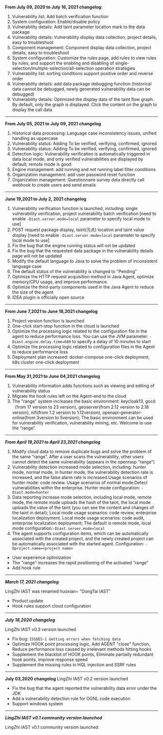 **From July 09, 2020 to July 16, 2021 changelog:** 
1. Vulnerability list:  Add batch verification function
2. System configuration:  Enable/disable policy
3. Vulnerability details: Add taint parameter location mark to the data package
4. Vulnerability details: Vulnerability display data collection, project details, easy to troubleshoot
5. Component management: Component display data collection, project details, easy to troubleshoot
6. System configuration: Customize the rules page, add rules to view rules by rules, and support the enabling and disabling of single-selection/multiple-selection/all-selection operation strategies
7. Vulnerability list: sorting conditions support positive order and reverse order
8. Vulnerability details: add data package debugging function (historical data cannot be debugged, newly generated vulnerability data can be debugged)
9. Vulnerability details: Optimized the display data of the taint flow graph. By default, only the graph is displayed. Click the content on the graph to display the call data

****

**From July 05, 2021 to July 09, 2021 changelog**
1. Historical data processing: Language case inconsistency issues, unified handling as uppercase
2. Vulnerability status: Adding To be verified, verifying, confirmed, ignored
3. Vulnerability status: Adding To be verified, verifying, confirmed, ignored
4. Detection logic: Vulnerability verification is automatically triggered in data local mode, and only verified vulnerabilities are displayed by default; remote mode is good
5. Engine management: add running and not running label filter conditions
6. Organization management: add user password reset function
7. Organization management: Questionnaire survey data directly call webhook to create users and send emails

****

**June 19,2021 to July 2, 2021 changelog**
1. Vulnerability verification function is launched, including: single vulnerability verification, project vulnerability batch verification [need to enable `-Diast.server.mode=local` parameter to specify local mode to use]
2. POST request package display, taint(污点) location and taint value display [need to enable `-Diast.server.mode=local` parameter to specify local mode to use]
3. Fix the bug that the engine running status will not be updated
4. Fix the bug that the requested data package in the vulnerability details page will not be updated
5. Modify the default language to Java to solve the problem of inconsistent language case
6. The default status of the vulnerability is changed to "Pending"
7. Optimize the HTTP request acquisition method in Java Agent, optimize memory/CPU usage, and improve performance
8. Optimize the third-party components used in the Java Agent to reduce the size of the agent
9. IDEA plugin is officially open source

****

**From June 7,2021 to June 18,2021 changelog**

1. Project version function is launched
2. One-click start-stop function in the cloud is launched
3. Optimize the processing logic related to the configuration file in the agent to reduce performance loss. You can use the JVM parameter: `-Diast.engine.delay.time=600` to specify a delay of 10 minutes to start
4. Optimize the processing logic related to configuration files in the Agent to reduce performance loss
5. Deployment plan increased: docker-compose one-click deployment, k8s cluster one-click deployment
****

**From May 31,2021 to June 04,2021 changelog**

1. Vulnerability information adds functions such as viewing and editing of vulnerability status
2. Migrate the hook rules left on the Agent-end to the cloud
3. The "range" system increases the basic environment: keycloak13, gocd（from 17 version to 23 version), geoserver(from 2.12 version to 2.18 version), nifi(from 1.2 version to 1.12version), openapi-generator-online(from 3version to 5version); The basic environment can be used for vulnerability verification, vulnerability mining, etc. Welcome to use the “range”.
****

***From April 19,2021 to April 23,2021 changelog***
1. Modify cloud data to remove duplicate bugs and solve the problem of the same “range”. After a user scans the vulnerability, other users cannot detect the same vulnerability (appears in the openrasp “range”)
2. Vulnerability detection increased mode selection, including: hunter mode, normal mode, in hunter mode, the vulnerability detection rate is increased, and the false alarm rate is increased.Usage scenarios of hunter mode: code review. Usage scenarios of normal mode:Detect vulnerabilities within the enterprise. Hunter mode configuration: `-Diast.mode=hunter`
3. Data reporting increase mode selection, including local mode, remote mode, the remote mode uploads the hash of the taint, the local mode uploads the value of the taint (you can see the content and changes of the taint in detail); Local mode usage scenarios: code review, enterprise localization deployment. Local mode usage scenarios: code audit, enterprise localization deployment; The default is remote mode, local mode configuration:`-Diast.server.mode=local`
4. The agent supports configuration items, which can be automatically associated with the created project, and the newly created project can be automatically associated with the started agent. Configuration: `-Dproject.name=<project name>`
- User experience optimization
- The "range" increases the rapid positioning of the activated “range”
- Add hook rule
****

***March 17, 2021 changelog***

LingZhi IAST was renamed huoxian~ "DongTai IAST"
- Product update
- Hook rules support cloud configuration
****

***July 18,2020 changelog***

LingZhi IAST v0.3 version launched
- Fix bug: `ISSUES-1 Getting errors when fetching data`
- Optimize HOOK point processing logic, Add AGENT "close" function, Reduce performance loss caused by irrelevant methods hitting hooks
- Supplement the blacklist of HOOK points, Eliminate partially redundant hook points, improve response speed
- Supplement the missing rules in HQL injection and SSRF rules
****

**July 03,2020 changelog**
LingZhi IAST v0.2 version launched
- Fix the bug that the agent reported the vulnerability data error under the JDK
- Add a vulnerability detection rule for OGNL code execution
- Support windows system
****
***LingZhi IAST v0.1 community version launched***

LingZhi IAST v0.1 community version launched